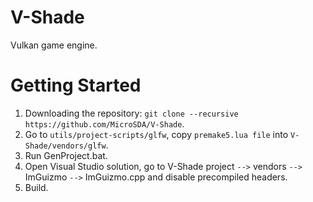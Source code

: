 # V-Shade
Vulkan game engine.

# Getting Started
1. Downloading the repository: `git clone --recursive https://github.com/MicroSDA/V-Shade`.
2. Go to `utils/project-scripts/glfw`, copy `premake5.lua file` into `V-Shade/vendors/glfw`.
3. Run GenProject.bat.
4. Open Visual Studio solution, go to V-Shade project `-->` vendors `-->` ImGuizmo `-->` ImGuizmo.cpp and disable precompiled headers.
5. Build.